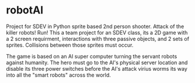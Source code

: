 # robotAI
Project for SDEV in Python sprite based 2nd person shooter.  Attack of the killer robots! Run!
This a team project for an SDEV class, its a 2D game with a 2 screen requirment, interactions
with three passive objects, and 2 sets of sprites.  Collisions between those sprites must occur. 

The game is based on an AI super computer turning the servant robots against humanity.  The hero
must go to the AI's physical server location and disable its three power switches before
the AI's attack virius worms its way into all the "smart robots" across the world. 
